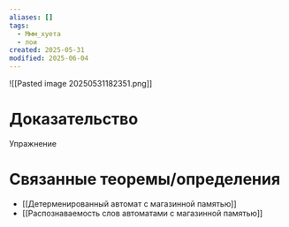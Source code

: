 ```yaml
---
aliases: []
tags:
  - Ммм_хуета
  - лои
created: 2025-05-31
modified: 2025-06-04
---
```

![[Pasted image 20250531182351.png]]
# Доказательство
Упражнение
# Связанные теоремы/определения
- [[Детерменированный автомат с магазинной памятью]]
- [[Распознаваемость слов автоматами с магазинной памятью]]
